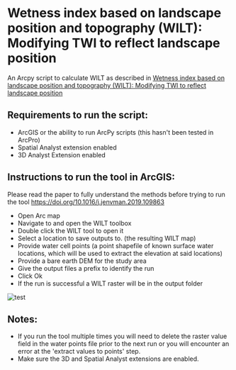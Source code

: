 # Wetness index based on landscape position and topography (WILT): Modifying TWI to reflect landscape position

An Arcpy script to calculate WILT as described in [Wetness index based on landscape position and topography (WILT): Modifying TWI to reflect landscape position](https://doi.org/10.1016/j.jenvman.2019.109863)

## Requirements to run the script:

+ ArcGIS or the ability to run ArcPy scripts (this hasn't been tested in ArcPro)
+ Spatial Analyst extension enabled
+ 3D Analyst Extension enabled

## Instructions to run the tool in ArcGIS:

Please read the paper to fully understand the methods before trying to run the tool https://doi.org/10.1016/j.jenvman.2019.109863

+ Open Arc map
+ Navigate to and open the WILT toolbox
+ Double click the WILT tool to open it
+ Select a location to save outputs to. (the resulting WILT map)
+ Provide water cell points (a point shapefile of known surface water locations, which will be used to extract the elevation at said locations)
+ Provide a bare earth DEM for the study area
+ Give the output files a prefix to identify the run
+ Click Ok
+ If the run is successful a WILT raster will be in the output folder

![test]('WILT_tool.png')

## Notes:

+ If you run the tool multiple times you will need to delete the raster value field in the water points file prior to the next run or you will encounter an error at the 'extract values to points' step.
+ Make sure the 3D and Spatial Analyst extensions are enabled.
